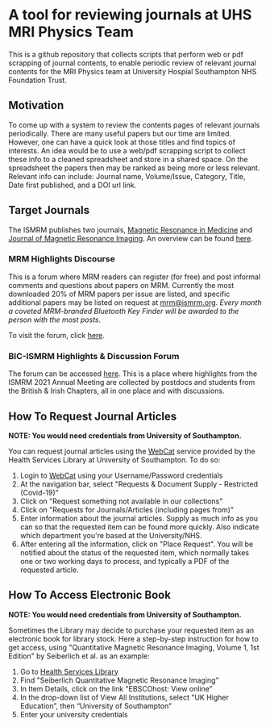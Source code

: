 # A tool for reviewing journals at UHS MRI Physics Team

This is a github repository that collects scripts that perform web or pdf scrapping of journal contents, to enable periodic review of relevant journal contents for the MRI Physics team at University Hospial Southampton NHS Foundation Trust.

## Motivation

To come up with a system to review the contents pages of relevant journals periodically. There are many useful papers but our time are limited. However, one can have a quick look at those titles and find topics of interests. An idea would be to use a web/pdf scrapping script to collect these info to a cleaned spreadsheet and store in a shared space. On the spreadsheet the papers then may be ranked as being more or less relevant. Relevant info can include: Journal name, Volume/Issue, Category, Title, Date first published, and a DOI url link.

## Target Journals

The ISMRM publishes two journals, [Magnetic Resonance in Medicine](https://onlinelibrary.wiley.com/journal/15222594) and [Journal of Magnetic Resonance Imaging](https://onlinelibrary.wiley.com/journal/15222586). An overview can be found [here](https://www.ismrm.org/membership-journals/journals/).

### MRM Highlights Discourse

This is a forum where MRM readers can register (for free) and post informal comments and questions about papers on MRM. Currently the most downloaded 20% of MRM papers per issue are listed, and specific additional papers may be listed on request at mrm@ismrm.org. *Every month a coveted MRM-branded Bluetooth Key Finder will be awarded to the person with the most posts*.

To visit the forum, click [here](http://mrm.ismrm.org/).

### BIC-ISMRM Highlights & Discussion Forum

The forum can be accessed [here](https://padlet.com/petelally/8rohqk9dxuon5je8). This is a place where highlights from the ISMRM 2021 Annual Meeting are collected by postdocs and students from the British & Irish Chapters, all in one place and with discussions.

## How To Request Journal Articles

**NOTE: You would need credentials from University of Southampton.**

You can request journal articles using the [WebCat](https://www-lib.soton.ac.uk/) service provided by the Health Services Library at University of Southampton. To do so:
 1. Login to [WebCat](https://www-lib.soton.ac.uk/) using your Username/Password credentials
 2. At the navigation bar, select "Requests & Document Supply - Restricted (Covid-19)"
 3. Click on "Request something not available in our collections"
 4. Click on "Requests for Journals/Articles (including pages from)"
 5. Enter information about the journal articles. Supply as much info as you can so that the requested item can be found more quickly. Also indicate which department you're based at the University/NHS.
 6. After entering all the information, click on "Place Request". You will be notified about the status of the requested item, which normally takes one or two working days to process, and typically a PDF of the requested article.

## How To Access Electronic Book

**NOTE: You would need credentials from University of Southampton.**

Sometimes the Library may decide to purchase your requested item as an electronic book for library stock. Here a step-by-step instruction for how to get access, using "Quantitative Magnetic Resonance Imaging, Volume 1, 1st Edition" by Seiberlich et al. as an example:

1. Go to [Health Services Library](https://library.soton.ac.uk/hsl)
2. Find "Seiberlich Quantitative Magnetic Resonance Imaging”
3. In Item Details, click on the link "EBSCOhost: View online”
4. In the drop-down list of View All Institutions, select "UK Higher Education”, then “University of Southampton”
5. Enter your university credentials


